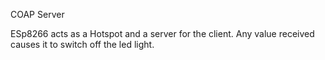 COAP Server

ESp8266 acts as a Hotspot and a server for the client. Any value received causes it to switch off the led light.
